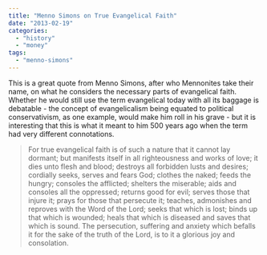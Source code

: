 ```yaml
---
title: "Menno Simons on True Evangelical Faith"
date: "2013-02-19"
categories: 
  - "history"
  - "money"
tags: 
  - "menno-simons"
---
```


This is a great quote from Menno Simons, after who Mennonites take their name, on what he considers the necessary parts of evangelical faith. Whether he would still use the term evangelical today with all its baggage is debatable - the concept of evangelicalism being equated to political conservativism, as one example, would make him roll in his grave - but it is interesting that this is what it meant to him 500 years ago when the term had very different connotations.

> For true evangelical faith is of such a nature that it cannot lay dormant; but manifests itself in all righteousness and works of love; it dies unto flesh and blood; destroys all forbidden lusts and desires; cordially seeks, serves and fears God; clothes the naked; feeds the hungry; consoles the afflicted; shelters the miserable; aids and consoles all the oppressed; returns good for evil; serves those that injure it; prays for those that persecute it; teaches, admonishes and reproves with the Word of the Lord; seeks that which is lost; binds up that which is wounded; heals that which is diseased and saves that which is sound. The persecution, suffering and anxiety which befalls it for the sake of the truth of the Lord, is to it a glorious joy and consolation.
